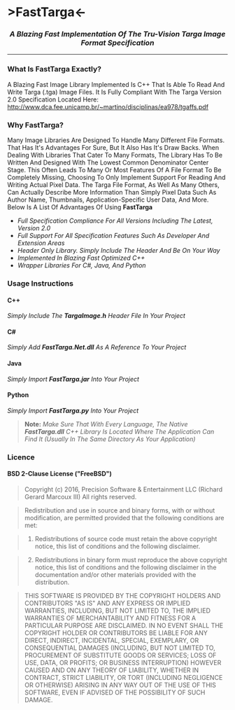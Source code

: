 # >**FastTarga**<-

### <center>*A Blazing Fast Implementation Of The Tru-Vision Targa Image Format Specification*</center>

---

### **What Is FastTarga Exactly?**
A Blazing Fast Image Library Implemented Is C++ That Is Able To Read And Write Targa (.tga) Image Files.  It Is Fully Compliant With The Targa Version 2.0 Specification Located Here: http://www.dca.fee.unicamp.br/~martino/disciplinas/ea978/tgaffs.pdf

### **Why FastTarga?**

Many Image Libraries Are Designed To Handle Many Different File Formats.  That Has It's Advantages For Sure, But It Also Has It's Draw Backs.  When Dealing With Libraries That Cater To Many Formats, The Library Has To Be Written And Designed With The Lowest Common Denominator Center Stage.  This Often Leads To Many Or Most Features Of A File Format To Be Completely Missing, Choosing To Only Implement Support For Reading And Writing Actual Pixel Data.  The Targa File Format, As Well As Many Others, Can Actually Describe More Information  Than Simply Pixel Data Such As Author Name, Thumbnails, Application-Specific User Data, And More.   Below Is A List Of Advantages Of Using **FastTarga**

 + *Full Specification Compliance For All Versions Including The Latest, Version 2.0*
 + *Full Support For All Specification Features Such As Developer And Extension Areas*
 + *Header Only Library.  Simply Include The Header And Be On Your Way*
 + *Implemented In Blazing Fast Optimized C++*
 + *Wrapper Libraries For C#, Java, And Python*

### **Usage Instructions**

#### **C++**

*Simply Include The **TargaImage.h** Header File In Your Project*

#### **C#**

*Simply Add **FastTarga.Net.dll** As A Reference To Your Project*

#### **Java**

*Simply Import **FastTarga.jar** Into Your Project*

#### **Python**

*Simply Import **FastTarga.py** Into Your Project*

>**Note:** *Make Sure That With Every Language, The Native **FastTarga.dll** C++ Library Is Located Where The Application Can Find It (Usually In The Same Directory As Your Application)*

### **Licence**
#### BSD 2-Clause License ("FreeBSD") 

>Copyright (c) 2016, Precision Software & Entertainment LLC (Richard Gerard Marcoux III)
All rights reserved.

>Redistribution and use in source and binary forms, with or without modification, are permitted provided that the following conditions are met:

>1. Redistributions of source code must retain the above copyright notice, this list of conditions and the following disclaimer.

>2. Redistributions in binary form must reproduce the above copyright notice, this list of conditions and the following disclaimer in the documentation and/or other materials provided with the distribution.

>THIS SOFTWARE IS PROVIDED BY THE COPYRIGHT HOLDERS AND CONTRIBUTORS "AS IS" AND ANY EXPRESS OR IMPLIED WARRANTIES, INCLUDING, BUT NOT LIMITED TO, THE IMPLIED WARRANTIES OF MERCHANTABILITY AND FITNESS FOR A PARTICULAR PURPOSE ARE DISCLAIMED. IN NO EVENT SHALL THE COPYRIGHT HOLDER OR CONTRIBUTORS BE LIABLE FOR ANY DIRECT, INDIRECT, INCIDENTAL, SPECIAL, EXEMPLARY, OR CONSEQUENTIAL DAMAGES (INCLUDING, BUT NOT LIMITED TO, PROCUREMENT OF SUBSTITUTE GOODS OR SERVICES; LOSS OF USE, DATA, OR PROFITS; OR BUSINESS INTERRUPTION) HOWEVER CAUSED AND ON ANY THEORY OF LIABILITY, WHETHER IN CONTRACT, STRICT LIABILITY, OR TORT (INCLUDING NEGLIGENCE OR OTHERWISE) ARISING IN ANY WAY OUT OF THE USE OF THIS SOFTWARE, EVEN IF ADVISED OF THE POSSIBILITY OF SUCH DAMAGE.